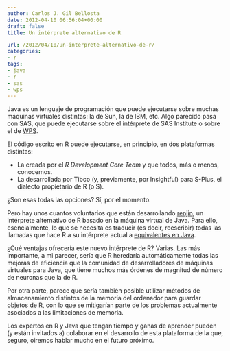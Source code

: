 ```yaml
---
author: Carlos J. Gil Bellosta
date: 2012-04-10 06:56:04+00:00
draft: false
title: Un intérprete alternativo de R

url: /2012/04/10/un-interprete-alternativo-de-r/
categories:
- r
tags:
- java
- r
- sas
- wps
---
```


Java es un lenguaje de programación que puede ejecutarse sobre muchas máquinas virtuales distintas: la de Sun, la de IBM, etc. Algo parecido pasa con SAS, que puede ejecutarse sobre el intérprete de SAS Institute o sobre el de [WPS](http://www.datanalytics.com/2010/08/12/ya-has-considerado-pasarte-a-wps/).

El código escrito en R puede ejecutarse, en principio, en dos plataformas distintas:

* La creada por el _R Development Core Team_ y que todos, más o menos, conocemos.
* La desarrollada por Tibco (y, previamente, por Insightful) para S-Plus, el dialecto propietario de R (o S).

¿Son esas todas las opciones? Sí, por el momento.

Pero hay unos cuantos voluntarios que están desarrollando [renjin](https://code.google.com/p/renjin/), un intérprete alternativo de R basado en la máquina virtual de Java. Para ello, esencialmente, lo que se necesita es traducir (es decir, reescribir) todas las llamadas que hace R a su intérprete actual a [equivalentes en Java](https://code.google.com/p/renjin/wiki/ContributingPrimitives).

¿Qué ventajas ofrecería este nuevo intérprete de R? Varias. Las más importante, a mi parecer, sería que R heredaría automáticamente todas las mejoras de eficiencia que la comunidad de desarrolladores de máquinas virtuales para Java, que tiene muchos más órdenes de magnitud de número de neuronas que la de R.

Por otra parte, parece que sería también posible utilizar métodos de almacenamiento distintos de la memoria del ordenador para guardar objetos de R, con lo que se mitigarían parte de los problemas actualmente asociados a las limitaciones de memoria.

Los expertos en R y Java que tengan tiempo y ganas de aprender pueden (y están invitados a) colaborar en el desarrollo de esta plataforma de la que, seguro, oiremos hablar mucho en el futuro próximo.

